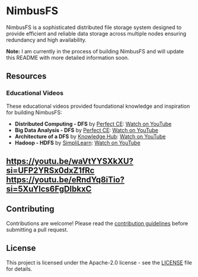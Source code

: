 # NimbusFS

NimbusFS is a sophisticated distributed file storage system designed to provide efficient and reliable data storage across multiple nodes ensuring redundancy and high availability.

**Note:** I am currently in the process of building NimbusFS and will update this README with more detailed information soon.

## Resources

### Educational Videos

These educational videos provided foundational knowledge and inspiration for building NimbusFS:

- **Distributed Computing - DFS** by [Perfect CE](https://www.youtube.com/@perfectcomputerengineer): [Watch on YouTube](https://youtu.be/Xhi3hqbiXNM)
- **Big Data Analysis - DFS** by [Perfect CE](https://www.youtube.com/@perfectcomputerengineer): [Watch on YouTube](https://youtu.be/McTWc6N-pBg)
- **Architecture of a DFS** by [Knowledge Hub](https://www.youtube.com/@knowledgehub9741): [Watch on YouTube](https://youtu.be/QmNlluPbEEk)
- **Hadoop - HDFS** by [SimpliLearn](https://www.youtube.com/@SimplilearnOfficial): [Watch on YouTube](https://youtu.be/6apXsm_25s0)

https://youtu.be/waVtYYSXkXU?si=UFP2YRSx0dxZ1fRc
https://youtu.be/eRndYq8iTio?si=5XuYlcs6FgDIbkxC
---
## Contributing

Contributions are welcome! Please read the [contribution guidelines](CONTRIBUTING.md) before submitting a pull request.

## License

This project is licensed under the Apache-2.0 license - see the [LICENSE](LICENSE) file for details.
